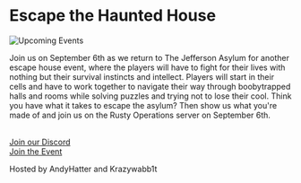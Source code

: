 # Escape the Haunted House

<div class="grid sm:grid-cols-2 gap-4">
  <div>
    <img src="https://articles.rustyoperations.net/images/UpcomingEventBanner.png" alt="Upcoming Events">
  </div>
  <div>
    <p>Join us on September 6th as we return to The Jefferson Asylum for another escape house event, where the players will have to fight for their lives with nothing but their survival instincts and intellect. Players will start in their cells and have to work together to navigate their way through boobytrapped halls and rooms while solving puzzles and trying not to lose their cool. Think you have what it takes to escape the asylum? Then show us what you're made of and join us on the Rusty Operations server on September 6th.</p>
    <br>
    <a href=https://discord.gg/5VKTm5upwA>Join our Discord</a><br>
    <a href=https://discord.com/events/651455552517570586/1141002321157963777>Join the Event</a>
    <p>Hosted by AndyHatter and Krazywabb1t</p>
  </div>
</div>

